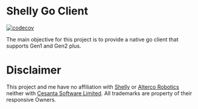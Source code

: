 # Shelly Go Client

[![codecov](https://codecov.io/github/rubemlrm/go-shelly/graph/badge.svg?token=KMFD7E3XGG)](https://codecov.io/github/rubemlrm/go-shelly)

The main objective for this project is to provide a native go client that supports Gen1 and Gen2 plus.



# Disclaimer

This project and me have no affiliation with [Shelly](https://shelly.pt/) or [Alterco Robotics](https://allterco.com/en/home/)  neither with [Cesanta Software Limited](https://cesanta.com/).
All trademarks are property of their responsive Owners.

